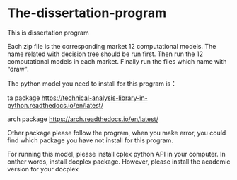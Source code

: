 # The-dissertation-program
This is dissertation program

Each zip file is the corresponding market 12 computational models.
The name related with decision tree should be run first.
Then run the 12 computational models in each market.
Finally run the files which name with “draw".


The python model you need to install for this program is：

ta package https://technical-analysis-library-in-python.readthedocs.io/en/latest/ 

arch package https://arch.readthedocs.io/en/latest/

Other package please follow the program, when you make error, you could find which package you have not install for this program.

For running this model, please install cplex python API in your computer. In onther words, install docplex package. However, please install the academic version for your docplex
